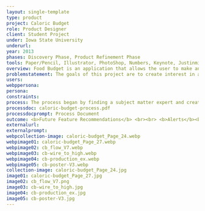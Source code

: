 ```yaml
---
layout: single-template
type: product
project: Caloric Budget
role: Product Designer
client: Student Project
under: Iowa State University
underurl:
year: 2013
phases: Discovery Phase, Product Refinement Phase
tools: Paper/Pencil, Illustrator, PhotoShop, Numbers, Keynote, Justinmind Prototyper, Axure
overview: Food Budget is an application that allows the user to make and/or track an eating plan for the week, month, etc. The underlying concept functions similarly to a financial budget, where, in place of monetary spending, Food Budget allows you to budget for high-calorie food items like ice cream, buffalo wings, or potato chips and still stay within your weekly food budget. There will be room for gamification of healthy eating - users can be awarded ‘cal points’ to be spent on a fun snack - or - a ‘reward zone’ where the user can set up what their reward might be (candy bar, pizza, etc). <br><br>  Users of Food Budget are looking for a way to learn, assist or reinforce healthy eating habits. They are probably aware that they are either not healthy eaters, could eat healthier, or want to make a lifestyle change, such as losing weight. Food Budget will need to educate its users on what constitutes healthy eating in the sense that it fits into the calorie counting format that Food Budget will provide. It is the intent of Food Budget to provide its users with education about portioning and caloric budgeting (e.g. if you plan to have an unhealthy meal on the weekend, spend your week eating healthier options).
problemstatement: The goals of this project are to create interest in and awareness of healthier eating. Overeating and obesity are a problem, now not only in the United States but globally. Nutrition awareness and promotion of healthy lifestyles are vague and compounded with good marketing for bad products. Many people are unaware of their poor eating habits and/or unaware of the unhealthy aspects of products labeled ‘natural’, ‘organic’, or otherwise appear to be healthy.
users:
webppersona:
persona:
constraints:
process: The process began by finding a subject matter expert and creating a survey to help to define the users. After review, the details of the survey lead to the creation of the personas (for detail please see Process Document).   <br><br>  Using our Word of Mouth script, I recruited volunteers that represented my persona base, and proceeded to test them. <br><br>  Each of the user tests were recorded, capturing the user’s hands interacting with the application and audio of them responding to the task list and talking through the system. <br><br>  Users were read the Introduction Script, asked to sign the Informed Consent Document, and filled out the Pre-Survey. The recording was started, then the users were asked to perform the tasks laid out in the Task List while speaking aloud their thoughts while proceeding through the tasks.   <br><br>  Upon completion of the task list, the recording was stopped and users with asked to fill out the Post-Survey and then asked a series of open-ended Interview Questions. After all the questions were answered, the user test was concluded.
processdoc: caloric-budget-process.pdf
processdocprompt: Process Document
outcome: <b>Future Feature Recommendations</b> <br><br> <b>Alerts</b><br>Future versions of Caloric Budget would need to include a notification system to send alerts to the user when the application is not in use. These alerts should be optional and tailored to the user's need, such as offering text, email, and device-based notifications. These alerts would be to remind users to input food at certain points in the day (e.g. breakfast, lunch, coffee break, snack, dinner, etc.) to drive the use and functionality of the application. Users could select to add, modify or remove these alerts. Additional alerts would be goal-based notifications, such as daily caloric updates, proximity to weekly goal/intake, last week intake review with an overview of problem day/times to enable recognition of potential over-intake in the future, ‘cheat’ overview, etc.  <br><br>  <b>Functionality/Features</b> <br> One feature that Caloric Budget should include in the future is the ability to share results with others. Being able to connect current social networks like Facebook, Twitter, or Instagram and present information from the application, or the ability to email caloric details to contacts, could be a successful feature for r the user who needs outward input/motivation, as well as a good way to develop an interest in the application and discover new users.  <br><br>  Another feature that would be interesting to include in future versions of Caloric Budget would be to connect the application to a web-based charting feature. Users can log in using their Caloric Budget username and password and view their intake form when they began using the application. With the data stored on a server, all sorts of charts and data can be delivered to the user. This data could be used to help to make visible patterns in the user’s caloric intake and help to predict ways that users can improve their caloric intake habits.  This data could also be valuable for users to share with their health providers when seeking healthcare. <br><br>  Lastly, in the newest revision, users will be able to click the days in the Week Overview area to view that corresponding Daily Overview.
externalurl:
externalprompt:
webpcollection-image: caloric-budget_Page_24.webp
webpimage01: caloric-budget_Page_27.webp
webpimage02: cb_flow_V7.webp
webpimage03: cb-wire_to_high.webp
webpimage04: cb-production_ex.webp
webpimage05: cb-poster-V3.webp
collection-image: caloric-budget_Page_24.jpg
image01: caloric-budget_Page_27.jpg
image02: cb_flow_V7.png
image03: cb-wire_to_high.jpg
image04: cb-production_ex.jpg
image05: cb-poster-V3.jpg
---
```

